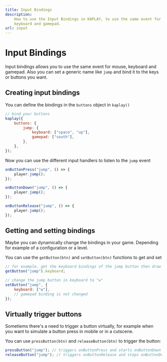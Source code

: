```yaml
---
title: Input Bindings
description:
    How to use the Input Bindings in KAPLAY, to use the same event for mouse,
    keyboard and gamepad.
url: input
---
```


# Input Bindings

Input bindings allows you to use the same event for mouse, keyboard and gamepad.
Also you can set a generic name like `jump` and bind it to the keys or buttons
you want.

## Creating input bindings

You can define the bindings in the `buttons` object in `kaplay()`

```js
// bind your buttons
kaplay({
    buttons: {
        jump: {
            keyboard: ["space", "up"],
            gamepad: ["south"],
        },
    },
});
```

Now you can use the different input handlers to listen to the `jump` event

```js
onButtonPress("jump", () => {
    player.jump();
});

onButtonDown("jump", () => {
    player.jump();
});

onButtonRelease("jump", () => {
    player.jump();
});
```

## Getting and setting bindings

Maybe you can dynamically change the bindings in your game. Depending for
example of a configuration or a level.

You can use the `getButton(btn)` and `setButton(btn)` functions to get and set

```js
// for example, get the keyboard bindings of the jump button then draw ui
getButton("jump").keyboard;
```

```js
// change the jump button in keyboard to "w"
setButton("jump", {
    keyboard: ["w"],
    // gamepad binding is not changed
});
```

## Virtually trigger buttons

Sometiems there's a need to trigger a button virtually, for example when you
want to simulate a button press in mobile or in a cutscene.

You can use `pressButton(btn)` and `releaseButton(btn)` to trigger the button:

```js
pressButton("jump"); // triggers onButtonPress and starts onButtonDown
releaseButton("jump"); // triggers onButtonRelease and stops onButtonDown
```
